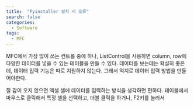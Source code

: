 ```yaml
---
title:  "Pyinstaller 설치 시 오류"
search: false
categories: 
  - Software
tags:
  - MFC
---
```


MFC에서 가장 많이 쓰는 컨트롤 중에 하나, ListControl을 사용하면 column, row에 다양한 데이터를 넣을 수 있는 테이블을 만들 수 있다. 데이터를 보는데는 확실히 좋은데, 데이터 입력 기능은 따로 지원하지 않는다. 그래서 억지로 데이터 입력 방법을 만들어야한다.

잘 감이 오지 않으면 엑셀 셀에 데이터를 입력하는 방식을 생각하면 편하다. 테이블에서 마우스로 클릭해서 특정 셀을 선택하고, 더블 클릭을 하거나, F2키를 눌러서 